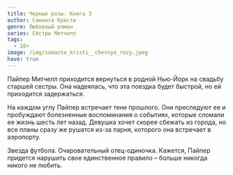 ```yaml
---
title: Черные розы. Книга 3
author: Саманта Кристи
genre: Любовный роман
series: Сёстры Митчелл
tags:
  - 18+
image: /img/samanta_kristi__chernye_rozy.jpeg
have: true
---
```

Пайпер Митчелл приходится вернуться в родной Нью-Йорк на свадьбу старшей сестры. Она надеялась, что эта поездка будет быстрой, но ей приходится задержаться.

На каждом углу Пайпер встречает тени прошлого. Они преследуют ее и пробуждают болезненные воспоминания о событиях, которые сломали ее жизнь шесть лет назад. Девушка хочет скорее сбежать из города, но все планы сразу же рушатся из-за парня, которого она встречает в аэропорту.

Звезда футбола. Очаровательный отец-одиночка. Кажется, Пайпер придется нарушить свое единственное правило – больше никогда никого не любить.